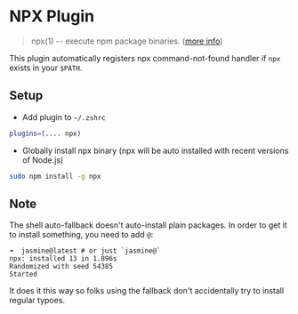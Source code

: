 # NPX Plugin
> npx(1) -- execute npm package binaries. ([more info](https://github.com/zkat/npx))

This plugin automatically registers npx command-not-found handler if `npx` exists in your `$PATH`.

## Setup

- Add plugin to `~/.zshrc`

```bash
plugins=(.... npx)
```

- Globally install npx binary (npx will be auto installed with recent versions of Node.js)
```bash
sudo npm install -g npx
```

## Note

The shell auto-fallback doesn't auto-install plain packages. In order to get it to install something, you need to add `@`:

```
➜  jasmine@latest # or just `jasmine@`
npx: installed 13 in 1.896s
Randomized with seed 54385
Started
```

It does it this way so folks using the fallback don't accidentally try to install regular typoes.

